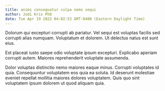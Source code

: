 ```yaml
---
title: animi consequatur culpa nemo sequi
author: Jodi Kris PhD
date: Tue Apr 19 2022 04:02:53 GMT-0400 (Eastern Daylight Time)
---
```

Dolorum qui excepturi corrupti ab pariatur. Vel sequi est voluptas facilis sed corrupti alias numquam. Voluptatum et dolorem. Ut delectus natus est sunt eius.

 Est placeat iusto saepe odio voluptate ipsum excepturi. Explicabo aperiam corrupti autem. Maiores reprehenderit voluptate assumenda.

 Dolor voluptas distinctio nemo maiores eaque minus. Corrupti voluptates id quia. Consequuntur voluptatem eos quia ea soluta. Id deserunt molestiae eveniet repellat mollitia maiores dolores voluptatem. Quis quo sint voluptatem ipsum dolorem ut quod aliquam quia.
